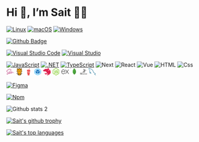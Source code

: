 <h1 align="left"> Hi 👋, I’m Sait 👨‍🦲 </h1>

[![Linux](https://svgshare.com/i/Zhy.svg)](https://svgshare.com/i/Zhy.svg)
[![macOS](https://svgshare.com/i/ZjP.svg)](https://svgshare.com/i/ZjP.svg)
[![Windows](https://svgshare.com/i/ZhY.svg)](https://svgshare.com/i/ZhY.svg)

[![Github Badge](https://img.shields.io/badge/-Github-000?style=quare&labelColor=000&logo=Github&logoColor=white&link=link)](link) 

[![Visual Studio Code](https://img.shields.io/badge/--007ACC?logo=visual%20studio%20code&logoColor=ffffff)](https://code.visualstudio.com/)
[![Visual Studio](https://badgen.net/badge/icon/visualstudio?icon=visualstudio&label)](https://visualstudio.microsoft.com)

[![JavaScript](https://img.shields.io/badge/--F7DF1E?logo=javascript&logoColor=000)](https://www.javascript.com/)
[![.NET](https://img.shields.io/badge/--512BD4?logo=.net&logoColor=ffffff)](https://dotnet.microsoft.com/)
[![TypeScript](https://img.shields.io/badge/--3178C6?logo=typescript&logoColor=ffffff)](https://www.typescriptlang.org/)
![Next](https://img.shields.io/badge/-Next.js-000000?logo=next.js&logoColor=FFFFFF)
![React](https://img.shields.io/badge/-React-61DAFB?logo=react&logoColor=FFFFFF)
![Vue](https://img.shields.io/badge/-Vue.js-4FC08D?logo=vue.js&logoColor=FFFFFF)
![HTML](https://img.shields.io/badge/-HTML-E34F26?logo=html5&logoColor=FFFFFF)
![Css](https://img.shields.io/badge/-CSS-1572B6?logo=css3&logoColor=FFFFFF)
<img src="https://raw.githubusercontent.com/devicons/devicon/master/icons/sass/sass-original.svg" alt="SCSS Icon" width="20" height="20"/> <img src="https://raw.githubusercontent.com/devicons/devicon/master/icons/grunt/grunt-original.svg" alt="Grunt Icon" width="20" height="20"/> <img src="https://raw.githubusercontent.com/devicons/devicon/master/icons/gulp/gulp-plain.svg" alt="Gulp Icon" width="20" height="20"/> <img src="https://raw.githubusercontent.com/devicons/devicon/master/icons/webpack/webpack-original.svg" alt="Webpack Icon" width="20" height="20"/> <img src="https://raw.githubusercontent.com/devicons/devicon/master/icons/nestjs/nestjs-plain.svg" alt="NestJS Icon" width="20" height="20"/> <img src="https://raw.githubusercontent.com/devicons/devicon/master/icons/nodejs/nodejs-original.svg" alt="Node.js Icon" width="20" height="20"/> <img src="https://raw.githubusercontent.com/devicons/devicon/master/icons/express/express-original.svg" alt="Express.js Icon" width="20" height="20"/> <img src="https://raw.githubusercontent.com/devicons/devicon/master/icons/mongodb/mongodb-original.svg" alt="MongoDB Icon" width="20" height="20"/> <img src="https://raw.githubusercontent.com/devicons/devicon/master/icons/microsoftsqlserver/microsoftsqlserver-plain-wordmark.svg" alt="Microsoft SQL Server Icon" width="20" height="20"/> <img src="https://raw.githubusercontent.com/devicons/devicon/master/icons/mysql/mysql-original.svg" alt="MySQL Icon" width="20" height="20"/>


[![Figma](https://img.shields.io/badge/--F24E1E?logo=figma&logoColor=ffffff)](https://www.figma.com/)

[![Npm](https://badgen.net/badge/icon/npm?icon=npm&label)](https://https://npmjs.com/)


![Github stats 2](https://github-readme-stats.vercel.app/api?username=srgul&show_icons=true&theme=radical)

[![Sait's github trophy](https://github-profile-trophy.vercel.app/?username=srgul&row=1)](https://github.com/ryo-ma/github-profile-trophy)


[![Sait's top languages](https://github-readme-stats.vercel.app/api/top-langs/?username=srgul&theme=blue-green)](https://github.com/anuraghazra/github-readme-stats)
